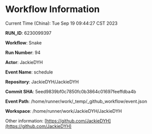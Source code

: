 # Workflow Information

Current Time (China): Tue Sep 19 09:44:27 CST 2023  

**RUN_ID**: 6230099397  

**Workflow**: Snake  

**Run Number**: 94  

**Actor**: JackieDYH  

**Event Name**: schedule  

**Repository**: JackieDYH/JackieDYH  

**Commit SHA**: 5eed9839bf0c7850fc0b3864c01697feeffdba4b  

**Event Path**: /home/runner/work/_temp/_github_workflow/event.json  

**Workspace**: /home/runner/work/JackieDYH/JackieDYH  

Other information: [https://github.com/JackieDYH](https://github.com/JackieDYH)
